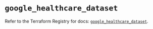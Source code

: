 # `google_healthcare_dataset`

Refer to the Terraform Registry for docs: [`google_healthcare_dataset`](https://registry.terraform.io/providers/hashicorp/google/6.21.0/docs/resources/healthcare_dataset).

